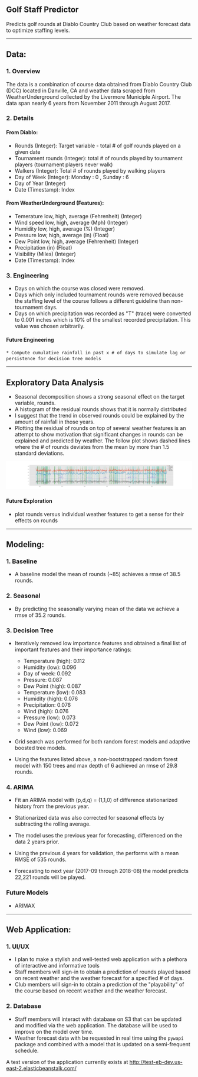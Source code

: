 ## Golf Staff Predictor
Predicts golf rounds at Diablo Country Club based on weather forecast data to optimize staffing levels.

---

## Data:

### 1. Overview
The data is a combination of course data obtained from Diablo Country Club (DCC) located in Danville, CA and weather data scraped from WeatherUnderground collected by the Livermore Municiple Airport.  The data span nearly 6 years from November 2011 through August 2017.

### 2. Details
#### From Diablo:
  * Rounds (Integer): Target variable - total # of golf rounds played on a given date
  * Tournament rounds (Integer): total # of rounds played by tournament players (tournament players never walk)
  * Walkers (Integer): Total # of rounds played by walking players
  * Day of Week (Integer): Monday : 0 , Sunday : 6
  * Day of Year (Integer)
  * Date (Timestamp): Index


#### From WeatherUnderground (Features):
  * Temerature low, high, average (Fehrenheit) (Integer)
  * Wind speed low, high, average (Mph) (Integer)
  * Humidity low, high, average (%) (Integer)
  * Pressure low, high, average (in) (Float)
  * Dew Point low, high, average (Fehrenheit) (Integer)
  * Precipitation (in) (Float)
  * Visibility (Miles) (Integer)
  * Date (Timestamp): Index

### 3. Engineering
  * Days on which the course was closed were removed.
  * Days which only included tournament rounds were removed because the staffing level of the course follows a different guideline than non-tournament days.
  * Days on which precipitation was recorded as "T" (trace) were converted to 0.001 inches which is 10% of the smallest recorded precipitation.  This value was chosen arbitrarily.
  #### Future Engineering
    * Compute cumulative rainfall in past x # of days to simulate lag or persistence for decision tree models

---

## Exploratory Data Analysis
  * Seasonal decomposition shows a strong seasonal effect on the target variable, rounds.
  * A histogram of the residual rounds shows that it is normally distributed
  * I suggest that the trend in observed rounds could be explained by the amount of rainfall in those years.
  * Plotting the residual of rounds on top of several weather features is an attempt to show motivation that significant changes in rounds can be explained and predicted by weather.  The follow plot shows dashed lines where the # of rounds deviates from the mean by more than 1.5 standard deviations.

![High deviance rounds](plots/rounds_nznt_resid_and_all_resid.png "High Deviance Rounds")

  #### Future Exploration
  * plot rounds versus individual weather features to get a sense for their effects on rounds

---

## Modeling:

### 1. Baseline
  * A baseline model the mean of rounds (~85) achieves a rmse of 38.5 rounds.

### 2. Seasonal
  * By predicting the seasonally varying mean of the data we achieve a rmse of 35.2 rounds.

### 3. Decision Tree
  * Iteratively removed low importance features and obtained a final list of important features and their importance ratings:
    - Temperature (high): 0.112
    - Humidity (low): 0.096
    - Day of week: 0.092
    - Pressure: 0.087
    - Dew Point (high): 0.087
    - Temperature (low): 0.083
    - Humidity (high): 0.076
    - Precipitation: 0.076
    - Wind (high): 0.076
    - Pressure (low): 0.073
    - Dew Point (low): 0.072
    - Wind (low): 0.069


  * Grid search was performed for both random forest models and adaptive boosted tree models.

  * Using the features listed above, a non-bootstrapped random forest model with 150 trees and max depth of 6 achieved an rmse of 29.8 rounds.

### 4. ARIMA
  * Fit an ARIMA model with (p,d,q) = (1,1,0) of difference stationarized history from the previous year.

  * Stationarized data was also corrected for seasonal effects by subtracting the rolling average.

  * The model uses the previous year for forecasting, differenced on the data 2 years prior.

  * Using the previous 4 years for validation, the performs with a mean RMSE of 535 rounds.

  * Forecasting to next year (2017-09 through 2018-08) the model predicts 22,221 rounds will be played.

### Future Models
  * ARIMAX

---

## Web Application:

### 1. UI/UX
  * I plan to make a stylish and well-tested web application with a plethora of interactive and informative tools
  * Staff members will sign-in to obtain a prediction of rounds played based on recent weather and the weather forecast for a specified # of days.
  * Club members will sign-in to obtain a prediction of the "playability" of the course based on recent weather and the weather forecast.

### 2. Database
  * Staff members will interact with database on S3 that can be updated and modified via the web application.  The database will be used to improve on the model over time.
  * Weather forecast data with be requested in real time using the `pywapi` package and combined with a model that is updated on a semi-frequent schedule.

A test version of the application currently exists at http://test-eb-dev.us-east-2.elasticbeanstalk.com/